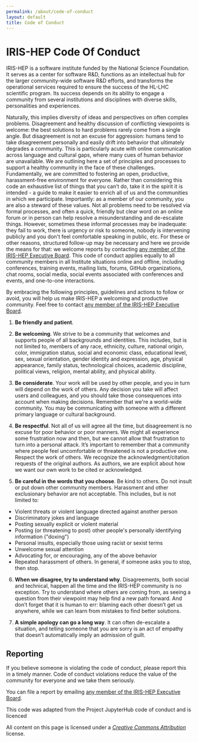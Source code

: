```yaml
---
permalink: /about/code-of-conduct
layout: default
title: Code of Conduct
---
```

# IRIS-HEP Code Of Conduct
IRIS-HEP is a software institute funded by the National Science Foundation. It
serves as a center for software R&D, functions as an intellectual hub for the
larger community-wide software R&D efforts, and transforms the operational
services required to ensure the success of the HL-LHC scientific program. Its
success depends on its ability to engage a community from several institutions
and disciplines with diverse skills, personalities and experiences.

Naturally, this implies diversity of ideas and perspectives on often complex
problems. Disagreement and healthy discussion of conflicting viewpoints is
welcome: the best solutions to hard problems rarely come from a single angle.
But disagreement is not an excuse for aggression: humans tend to take
disagreement personally and easily drift into behavior that ultimately degrades
a community. This is particularly acute with online communication across
language and cultural gaps, where many cues of human behavior are unavailable.
We are outlining here a set of principles and processes to support a healthy
community in the face of these challenges. Fundamentally, we are committed to
fostering an open, productive, harassment-free environment for everyone. Rather
than considering this code an exhaustive list of things that you can’t do, take
it in the spirit it is intended - a guide to make it easier to enrich all of us
and the communities in which we participate. Importantly: as a member of our
community, you are also a steward of these values. Not all problems need to be
resolved via formal processes, and often a quick, friendly but clear word on an
online forum or in person can help resolve a misunderstanding and de-escalate
things. However, sometimes these informal processes may be inadequate: they fail
to work, there is urgency or risk to someone, nobody is intervening publicly and
you don't feel comfortable speaking in public, etc. For these or other reasons,
structured follow-up may be necessary and here we provide the means for that: we
welcome reports by contacting [any member of the IRIS-HEP Executive Board](https://iris-hep.org/about/executive-board). This code of conduct applies equally to all
community members in all Institute situations online and offline, including
conferences, training events, mailing lists, forums, GitHub organizations, chat rooms, social
media, social events associated with conferences and events, and one-to-one interactions.

By embracing the following principles, guidelines and actions to follow or
avoid, you will help us make IRIS-HEP a welcoming and productive community. Feel
free to contact
[any member of the IRIS-HEP Executive Board](https://iris-hep.org/about/executive-board).

1. **Be friendly and patient**.

2. **Be welcoming**. We strive to be a community that welcomes and supports people
of all backgrounds and identities. This includes, but is not limited to,
members of any race, ethnicity, culture, national origin, color, immigration
status, social and economic class, educational level, sex, sexual orientation,
gender identity and expression, age, physical appearance, family status,
technological choices, academic discipline, political views, religion, mental
ability, and physical ability.

3. **Be considerate**. Your work will be used by other people, and you in turn will
depend on the work of others. Any decision you take will affect users and
colleagues, and you should take those consequences into account when making
decisions. Remember that we're a world-wide community. You may be communicating
with someone with a different primary language or cultural background.

4. **Be respectful**. Not all of us will agree all the time, but disagreement is no
excuse for poor behavior or poor manners. We might all experience some
frustration now and then, but we cannot allow that frustration to turn into a
personal attack. It’s important to remember that a community where people feel
uncomfortable or threatened is not a productive one. Respect the work of others.
We recognize the acknowledgment/citation requests of the original authors. As
authors, we are explicit about how we want our own work to be cited or
acknowledged.

5. **Be careful in the words that you choose**. Be kind to others. Do not
insult or put down other community members. Harassment and other exclusionary
behavior are not acceptable. This includes, but is not limited to:
* Violent threats or violent language directed against another person
* Discriminatory jokes and language
* Posting sexually explicit or violent material
* Posting (or threatening to post) other people's personally identifying information ("doxing")
* Personal insults, especially those using racist or sexist terms
* Unwelcome sexual attention
* Advocating for, or encouraging, any of the above behavior
* Repeated harassment of others. In general, if someone asks you to stop, then stop.

6. **When we disagree, try to understand why**. Disagreements, both social
and technical, happen all the time and the IRIS-HEP community is no exception.
Try to understand where others are coming from, as seeing a question from their
viewpoint may help find a new path forward. And don’t forget that it is human to
err: blaming each other doesn’t get us anywhere, while we can learn from
mistakes to find better solutions.

7. **A simple apology can go a long way**. It can
often de-escalate a situation, and telling someone that you are sorry is an act
of empathy that doesn’t automatically imply an admission of guilt.

## Reporting
If you believe someone is violating the code of conduct, please report this in a
timely manner. Code of conduct violations reduce the value of the community for
everyone and we take them seriously.

You can file a report by emailing
[any member of the IRIS-HEP Executive Board](https://iris-hep.org/about/executive-board).

This code was adapted from the Project JupyterHub code of conduct and
is licenced

All content on this page is licensed under a [*Creative Commons
Attribution*](http://creativecommons.org/licenses/by/3.0/) license.
